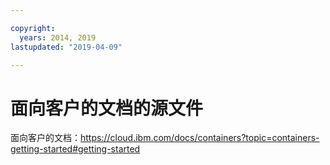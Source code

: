 ```yaml
---

copyright:
  years: 2014, 2019
lastupdated: "2019-04-09"

---
```



# 面向客户的文档的源文件

面向客户的文档：https://cloud.ibm.com/docs/containers?topic=containers-getting-started#getting-started


